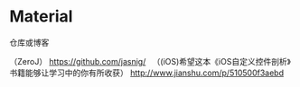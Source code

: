 # Material
仓库或博客


（ZeroJ） https://github.com/jasnig/  
（(iOS)希望这本《iOS自定义控件剖析》书籍能够让学习中的你有所收获）  http://www.jianshu.com/p/510500f3aebd   
